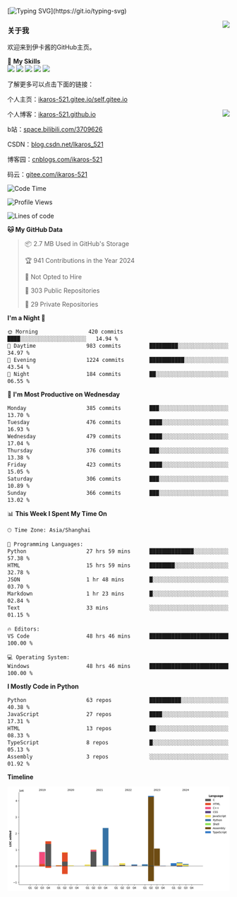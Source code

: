 [![Typing SVG](https://readme-typing-svg.herokuapp.com?size=25&duration=3000&color=8C43EA&vCenter=true&width=200&height=40&lines=Hi+Welcome+%F0%9F%91%8B%F0%9F%8F%BB;I'm+Love丶伊卡洛斯~~)](https://git.io/typing-svg)

<a href="#">
  <img align="right" src="https://github-readme-stats.vercel.app/api?username=Ikaros-521&count_private=true&show_icons=true&bg_color=15,f2f7fd,E0EAFC" />
</a>

### 关于我

欢迎来到伊卡酱的GitHub主页。

🌟 **My Skills**  
![](https://img.shields.io/badge/-C-A8B9CC?style=flat-square&logo=C&logoColor=fff)
![](https://img.shields.io/badge/-Python-3776AB?style=flat-square&logo=Python&logoColor=fff)
![](https://img.shields.io/badge/-JavaScript-F7DF1E?style=flat-square&logo=JavaScript&logoColor=fff)
![](https://img.shields.io/badge/-C++-00599C?style=flat-square&logo=Cpp&logoColor=fff)
![](https://img.shields.io/badge/-Linux-000000?style=flat-square&logo=Linux&logoColor=fff)

了解更多可以点击下面的链接：  

个人主页：[ikaros-521.gitee.io/self.gitee.io](https://ikaros-521.gitee.io/self.gitee.io/)  

<img align='right' src="https://github.com/Ikaros-521/Ikaros-521/assets/40910637/3a5e50bc-91dc-4aa5-b7a0-8b27ad1c2b33" height="330">

个人博客：[ikaros-521.github.io](https://ikaros-521.github.io/)  

b站：[space.bilibili.com/3709626](https://space.bilibili.com/3709626)  

CSDN：[blog.csdn.net/Ikaros_521](https://blog.csdn.net/Ikaros_521)  

博客园：[cnblogs.com/ikaros-521](https://www.cnblogs.com/ikaros-521)  

码云：[gitee.com/ikaros-521](https://gitee.com/ikaros-521)  


<!--START_SECTION:waka-->
![Code Time](http://img.shields.io/badge/Code%20Time-1%2C774%20hrs%2041%20mins-blue)

![Profile Views](http://img.shields.io/badge/Profile%20Views-13-blue)

![Lines of code](https://img.shields.io/badge/From%20Hello%20World%20I%27ve%20Written-13.0%20million%20lines%20of%20code-blue)

**🐱 My GitHub Data** 

> 📦 2.7 MB Used in GitHub's Storage 
 > 
> 🏆 941 Contributions in the Year 2024
 > 
> 🚫 Not Opted to Hire
 > 
> 📜 303 Public Repositories 
 > 
> 🔑 29 Private Repositories 
 > 
**I'm a Night 🦉** 

```text
🌞 Morning                420 commits         ████░░░░░░░░░░░░░░░░░░░░░   14.94 % 
🌆 Daytime                983 commits         █████████░░░░░░░░░░░░░░░░   34.97 % 
🌃 Evening                1224 commits        ███████████░░░░░░░░░░░░░░   43.54 % 
🌙 Night                  184 commits         ██░░░░░░░░░░░░░░░░░░░░░░░   06.55 % 
```
📅 **I'm Most Productive on Wednesday** 

```text
Monday                   385 commits         ███░░░░░░░░░░░░░░░░░░░░░░   13.70 % 
Tuesday                  476 commits         ████░░░░░░░░░░░░░░░░░░░░░   16.93 % 
Wednesday                479 commits         ████░░░░░░░░░░░░░░░░░░░░░   17.04 % 
Thursday                 376 commits         ███░░░░░░░░░░░░░░░░░░░░░░   13.38 % 
Friday                   423 commits         ████░░░░░░░░░░░░░░░░░░░░░   15.05 % 
Saturday                 306 commits         ███░░░░░░░░░░░░░░░░░░░░░░   10.89 % 
Sunday                   366 commits         ███░░░░░░░░░░░░░░░░░░░░░░   13.02 % 
```


📊 **This Week I Spent My Time On** 

```text
🕑︎ Time Zone: Asia/Shanghai

💬 Programming Languages: 
Python                   27 hrs 59 mins      ██████████████░░░░░░░░░░░   57.38 % 
HTML                     15 hrs 59 mins      ████████░░░░░░░░░░░░░░░░░   32.78 % 
JSON                     1 hr 48 mins        █░░░░░░░░░░░░░░░░░░░░░░░░   03.70 % 
Markdown                 1 hr 23 mins        █░░░░░░░░░░░░░░░░░░░░░░░░   02.84 % 
Text                     33 mins             ░░░░░░░░░░░░░░░░░░░░░░░░░   01.15 % 

🔥 Editors: 
VS Code                  48 hrs 46 mins      █████████████████████████   100.00 % 

💻 Operating System: 
Windows                  48 hrs 46 mins      █████████████████████████   100.00 % 
```

**I Mostly Code in Python** 

```text
Python                   63 repos            ██████████░░░░░░░░░░░░░░░   40.38 % 
JavaScript               27 repos            ████░░░░░░░░░░░░░░░░░░░░░   17.31 % 
HTML                     13 repos            ██░░░░░░░░░░░░░░░░░░░░░░░   08.33 % 
TypeScript               8 repos             █░░░░░░░░░░░░░░░░░░░░░░░░   05.13 % 
Assembly                 3 repos             ░░░░░░░░░░░░░░░░░░░░░░░░░   01.92 % 
```



**Timeline**

![Lines of Code chart](https://raw.githubusercontent.com/Ikaros-521/Ikaros-521/main/assets/bar_graph.png)


<!--END_SECTION:waka-->


<!--
**Ikaros-521/Ikaros-521** is a ✨ _special_ ✨ repository because its `README.md` (this file) appears on your GitHub profile.

Here are some ideas to get you started:

- 🔭 I’m currently working on ...
- 🌱 I’m currently learning ...
- 👯 I’m looking to collaborate on ...
- 🤔 I’m looking for help with ...
- 💬 Ask me about ...
- 📫 How to reach me: ...
- 😄 Pronouns: ...
- ⚡ Fun fact: ...
-->
